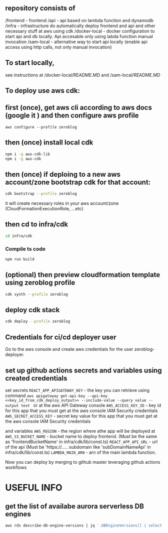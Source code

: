 ## repository consists of
/frontend     - frontend
/api          - api based on lambda function and dynamodb
/infra        - infrastructure do automatically deploy frontend and api and other necessary stuff at aws using cdk
/docker-local - docker configuration to start api and db locally. Api accesable only using labda function manual invocation
/sam-local    - alternative way to start api locally (enable api access using http calls, not only manual invocation)

## To start locally, 
see instructions at  /docker-local/README.MD and /sam-local/README.MD


## To deploy use aws cdk: 

## first (once), get aws cli according to aws docs (google it ) and then configure aws profile
```shell
aws configure --profile zeroblog
```

## then (once) install local cdk
```bash
npm i -g aws-cdk-lib
npm i -g aws-cdk 
```

## then (once)  if deploing to a new aws account/zone bootstrap cdk for that account:
```bash
cdk bootstrap --profile zeroblog
```
it will create necessary roles in your aws account/zone  (CloudFormationExecutionRole, ...etc)

## then cd to infra/cdk 
```bash
cd infra/cdk
```

### Compile ts code
```bash
npm run build
```

## (optional) then preview cloudformation template using  zeroblog profile
```bash
cdk synth --profile zeroblog
```

## deploy cdk stack
```bash
cdk deploy --profile zeroblog
```

## Credentials for ci/cd deployer user

Go to the aws console and create aws credentials for the user zeroblog-deployer.

## set up github actions secrets and variables using created credentials

set secrets
`REACT_APP_APIGATEWAY_KEY` - the key you can retrieve using command `aws apigateway get-api-key --api-key <<key_id_from_cdk_deploy_output>> --include-value --query value --output text ` or at the aws API Gateway console 
`AWS_ACCESS_KEY_ID` - key id for this app that you must get at the aws console IAM Security credentials
`AWS_SECRET_ACCESS_KEY` - secret key value for this app that you must get at the aws console IAM Security credentials

and variables
`AWS_REGION` - the region where athe app will be deployed at
`AWS_S3_BUCKET_NAME` - bucket name to deploy frontend. (Must be the same as 'frontendBucketName' in infra/cdk/lib/const.ts) 
`REACT_APP_API_URL` - url of the api (Must be 'https://..... subdomain like 'subDomainNameApi' in infra/cdk/lib/const.ts)
`LAMBDA_MAIN_ARN` - arn of the main lambda function.

Now you can deploy by merging to github master leveraging github actions workflows

<!--
## Outdated - How to make a new deployment using only cloudformation
<!-- ## first, get aws cli and configure aws profile
```shell
aws configure --profile zeroblog
```

## then create cloudformation stack
```shell
./infra/cloudformation/deploy-runner.sh update <cloud-formation-stack-name>
``` -->


# USEFUL INFO
## get the list of  availabe aurora serverless DB engines
```sh
aws rds describe-db-engine-versions | jq '.DBEngineVersions[] | select(.SupportedEngineModes != null and .SupportedEngineModes[] == "serverless" and .Engine == "aurora-postgresql")'
```
